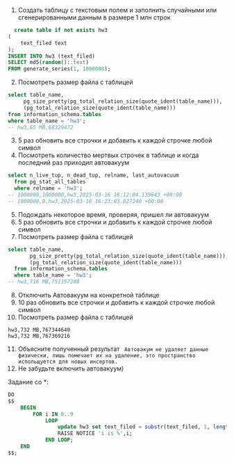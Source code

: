 1. Создать таблицу с текстовым полем и заполнить случайными или сгенерированными данным в размере 1 млн строк
  
```sql
  create table if not exists hw3
(
    text_filed text
);
INSERT INTO hw3 (text_filed)
SELECT md5(random()::text)
FROM generate_series(1, 1000000);
```

2. Посмотреть размер файла с таблицей
```sql 
select table_name,
     pg_size_pretty(pg_total_relation_size(quote_ident(table_name))),
     (pg_total_relation_size(quote_ident(table_name)))
from information_schema.tables
where table_name = 'hw3';
-- hw3,65 MB,68329472
```
3. 5 раз обновить все строчки и добавить к каждой строчке любой символ
4. Посмотреть количество мертвых строчек в таблице и когда последний раз приходил автовакуум
```sql
select n_live_tup, n_dead_tup, relname, last_autovacuum
  from pg_stat_all_tables
  where relname = 'hw3';
-- 1000000,1000000,hw3,2025-03-16 16:12:04.139643 +00:00
-- 1000000,0,hw3,2025-03-16 16:23:03.827240 +00:00
```
5. Подождать некоторое время, проверяя, пришел ли автовакуум
6. 5 раз обновить все строчки и добавить к каждой строчке любой символ
7. Посмотреть размер файла с таблицей
```sql
select table_name,
       pg_size_pretty(pg_total_relation_size(quote_ident(table_name))),
       (pg_total_relation_size(quote_ident(table_name)))
  from information_schema.tables
  where table_name = 'hw3';
-- hw3,716 MB,751157248
```
8. Отключить Автовакуум на конкретной таблице
9. 10 раз обновить все строчки и добавить к каждой строчке любой символ
10. Посмотреть размер файла с таблицей
``` 
hw3,732 MB,767344640
hw3,732 MB,767369216
```
11. Объясните полученный результат
``` Автовакум не удаляет данные физически, лишь помечает их на удаление, это пространство испольщуется для новых инсертов.```
12. Не забудьте включить автовакуум)
    
Задание со *:
```sql
DO
$$
    BEGIN
        FOR i IN 0..9
            LOOP
                update hw3 set text_filed = substr(text_filed, 1, length(text_filed) - 1) || i::text;
                RAISE NOTICE 'i is %',i;
            END LOOP;
    END
$$;
```
